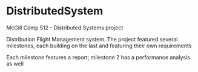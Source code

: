 # DistributedSystem
McGill Comp 512 - Distributed Systems project

Distribution Flight Management system. The project featured several milestones, each building on the last and featuring their own requirements

Each milestone features a report; milestone 2 has a performance analysis as well
